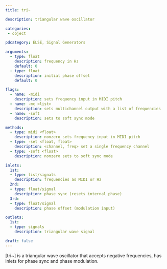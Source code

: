 ```yaml
---
title: tri~

description: triangular wave oscillator

categories:
 - object

pdcategory: ELSE, Signal Generators

arguments:
  - type: float
    description: frequency in Hz
    default: 0
  - type: float
    description: initial phase offset
    default: 0

flags:
  - name: -midi
    description: sets frequency input in MIDI pitch
  - name: -mc <list>
    description: sets multichannel output with a list of frequencies
  - name: -soft
    description: sets to soft sync mode

methods:
  - type: midi <float>
    description: nonzero sets frequency input in MIDI pitch
  - type: -set <float, float>
    description: <channel, freq> set a single frequency channel
  - type: -soft <float>
    description: nonzero sets to soft sync mode

inlets:
  1st:
  - type: list/signals
    description: frequencies as MIDI or Hz
  2nd:
  - type: float/signal
    description: phase sync (resets internal phase)
  3rd:
  - type: float/signal
    description: phase offset (modulation input)

outlets:
  1st:
  - type: signals
    description: triangular wave signal

draft: false
---
```


[tri~] is a triangular wave oscillator that accepts negative frequencies, has inlets for phase sync and phase modulation.
